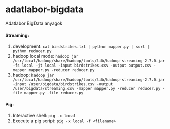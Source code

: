 # adatlabor-bigdata
Adatlabor BigData anyagok

#### Streaming:

1. development: `cat birdstrikes.txt | python mapper.py | sort | python reducer.py`
2. hadoop local mode: `hadoop jar /usr/local/hadoop/share/hadoop/tools/lib/hadoop-streaming-2.7.0.jar -fs local -jt local -input birdstrikes.csv -output output.csv -mapper mapper.py -reducer reducer.py`
3. hadoop: `hadoop jar /usr/local/hadoop/share/hadoop/tools/lib/hadoop-streaming-2.7.0.jar -input /user/bigdata/birdstrikes.csv -output /user/bigdata/streaming.csv -mapper mapper.py -reducer reducer.py -file mapper.py -file reducer.py`

#### Pig:

1. Interactive shell: `pig -x local`
2. Execute a pig script: `pig -x local -f <filename>`

